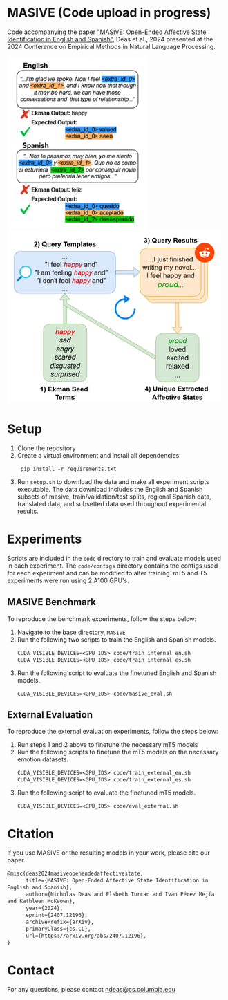 # MASIVE (Code upload in progress)
Code accompanying the paper ["MASIVE: Open-Ended Affective State Identification in English and Spanish"](https://arxiv.org/pdf/2407.12196), Deas et al., 2024 presented at the 2024 Conference on Empirical Methods in Natural Language Processing.

<div style="margin-left:auto;margin-right:auto">
  <img src="/data_example.png" height="400"/>
  <img src="/bootstrap_diagram.png" height="400"/> 
</div>



# Setup

1. Clone the repository
2. Create a virtual environment and install all dependencies
   ```
    pip install -r requirements.txt
   ```
3. Run `setup.sh` to download the data and make all experiment scripts executable. The data download includes the English and Spanish subsets of masive, train/validation/test splits, regional Spanish data, translated data, and subsetted data used throughout experimental results.

# Experiments

Scripts are included in the `code` directory to train and evaluate models used in each experiment. The `code/configs` directory contains the configs used for each experiment and can be modified to alter training.
mT5 and T5 experiments were run using 2 A100 GPU's.

## MASIVE Benchmark

To reproduce the benchmark experiments, follow the steps below:
1. Navigate to the base directory, `MASIVE`
2. Run the following two scripts to train the English and Spanish models.
   ```
   CUDA_VISIBLE_DEVICES=<GPU_IDS> code/train_internal_en.sh
   CUDA_VISIBLE_DEVICES=<GPU_IDS> code/train_internal_es.sh
   ```
3. Run the following script to evaluate the finetuned English and Spanish models.
   ```
   CUDA_VISIBLE_DEVICES=<GPU_IDS> code/masive_eval.sh
   ```

## External Evaluation
To reproduce the external evaluation experiments, follow the steps below:
1. Run steps 1 and 2 above to finetune the necessary mT5 models
2. Run the following scripts to finetune the mT5 models on the necessary emotion datasets.
   ```
   CUDA_VISIBLE_DEVICES=<GPU_IDS> code/train_external_en.sh
   CUDA_VISIBLE_DEVICES=<GPU_IDS> code/train_external_es.sh
   ```
3. Run the following script to evaluate the finetuned mT5 models.
   ```
   CUDA_VISIBLE_DEVICES=<GPU_IDS> code/eval_external.sh
   ```

# Citation
If you use MASIVE or the resulting models in your work, please cite our paper.
```
@misc{deas2024masiveopenendedaffectivestate,
      title={MASIVE: Open-Ended Affective State Identification in English and Spanish}, 
      author={Nicholas Deas and Elsbeth Turcan and Iván Pérez Mejía and Kathleen McKeown},
      year={2024},
      eprint={2407.12196},
      archivePrefix={arXiv},
      primaryClass={cs.CL},
      url={https://arxiv.org/abs/2407.12196}, 
}
```

# Contact
For any questions, please contact [ndeas@cs.columbia.edu](mailto:ndeas@cs.columbia.edu)
